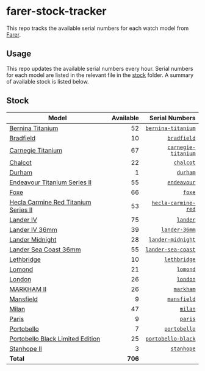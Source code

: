 # farer-stock-tracker

This repo tracks the available serial numbers for each watch model from [Farer](https://farer.com).

## Usage

This repo updates the available serial numbers every hour. Serial numbers for each model are listed in the relevant file in the [stock](./stock) folder. A summary of available stock is listed below.

## Stock

| Model | Available | Serial Numbers |
| ----- | --------: | -------------: |
| [Bernina Titanium](https://usd.farer.com/products/bernina-titanium) | 52 | [`bernina-titanium`](./stock/bernina-titanium) |
| [Bradfield](https://usd.farer.com/products/bradfield) | 10 | [`bradfield`](./stock/bradfield) |
| [Carnegie Titanium](https://usd.farer.com/products/carnegie-titanium) | 67 | [`carnegie-titanium`](./stock/carnegie-titanium) |
| [Chalcot](https://usd.farer.com/products/chalcot) | 22 | [`chalcot`](./stock/chalcot) |
| [Durham](https://usd.farer.com/products/durham) | 1 | [`durham`](./stock/durham) |
| [Endeavour Titanium Series II](https://usd.farer.com/products/endeavour) | 55 | [`endeavour`](./stock/endeavour) |
| [Foxe](https://usd.farer.com/products/foxe) | 66 | [`foxe`](./stock/foxe) |
| [Hecla Carmine Red Titanium Series II](https://usd.farer.com/products/hecla-carmine-red) | 53 | [`hecla-carmine-red`](./stock/hecla-carmine-red) |
| [Lander IV](https://usd.farer.com/products/lander) | 75 | [`lander`](./stock/lander) |
| [Lander IV 36mm](https://usd.farer.com/products/lander-36mm) | 39 | [`lander-36mm`](./stock/lander-36mm) |
| [Lander Midnight](https://usd.farer.com/products/lander-midnight) | 28 | [`lander-midnight`](./stock/lander-midnight) |
| [Lander Sea Coast 36mm](https://usd.farer.com/products/lander-sea-coast) | 55 | [`lander-sea-coast`](./stock/lander-sea-coast) |
| [Lethbridge](https://usd.farer.com/products/lethbridge) | 10 | [`lethbridge`](./stock/lethbridge) |
| [Lomond](https://usd.farer.com/products/lomond) | 21 | [`lomond`](./stock/lomond) |
| [London](https://usd.farer.com/products/london) | 26 | [`london`](./stock/london) |
| [MARKHAM II](https://usd.farer.com/products/markham) | 26 | [`markham`](./stock/markham) |
| [Mansfield](https://usd.farer.com/products/mansfield) | 9 | [`mansfield`](./stock/mansfield) |
| [Milan](https://usd.farer.com/products/milan) | 47 | [`milan`](./stock/milan) |
| [Paris](https://usd.farer.com/products/paris) | 9 | [`paris`](./stock/paris) |
| [Portobello](https://usd.farer.com/products/portobello) | 7 | [`portobello`](./stock/portobello) |
| [Portobello Black Limited Edition](https://usd.farer.com/products/portobello-black) | 25 | [`portobello-black`](./stock/portobello-black) |
| [Stanhope II](https://usd.farer.com/products/stanhope) | 3 | [`stanhope`](./stock/stanhope) |
| **Total** | **706** | |

